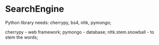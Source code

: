 # SearchEngine

Python library needs: cherrypy, bs4, nltk, pymongo;

cherrypy - web framework;
pymongo - database;
nltk.stem.snowball - to stem the words;
